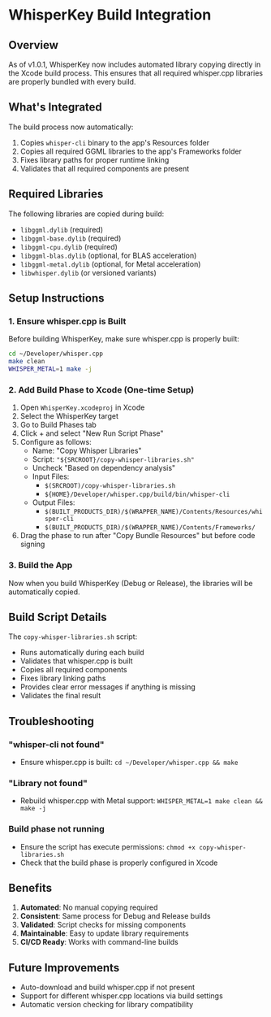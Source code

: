 # WhisperKey Build Integration

## Overview

As of v1.0.1, WhisperKey now includes automated library copying directly in the Xcode build process. This ensures that all required whisper.cpp libraries are properly bundled with every build.

## What's Integrated

The build process now automatically:
1. Copies `whisper-cli` binary to the app's Resources folder
2. Copies all required GGML libraries to the app's Frameworks folder
3. Fixes library paths for proper runtime linking
4. Validates that all required components are present

## Required Libraries

The following libraries are copied during build:
- `libggml.dylib` (required)
- `libggml-base.dylib` (required)
- `libggml-cpu.dylib` (required)
- `libggml-blas.dylib` (optional, for BLAS acceleration)
- `libggml-metal.dylib` (optional, for Metal acceleration)
- `libwhisper.dylib` (or versioned variants)

## Setup Instructions

### 1. Ensure whisper.cpp is Built

Before building WhisperKey, make sure whisper.cpp is properly built:

```bash
cd ~/Developer/whisper.cpp
make clean
WHISPER_METAL=1 make -j
```

### 2. Add Build Phase to Xcode (One-time Setup)

1. Open `WhisperKey.xcodeproj` in Xcode
2. Select the WhisperKey target
3. Go to Build Phases tab
4. Click + and select "New Run Script Phase"
5. Configure as follows:
   - Name: "Copy Whisper Libraries"
   - Script: `"${SRCROOT}/copy-whisper-libraries.sh"`
   - Uncheck "Based on dependency analysis"
   - Input Files:
     - `$(SRCROOT)/copy-whisper-libraries.sh`
     - `${HOME}/Developer/whisper.cpp/build/bin/whisper-cli`
   - Output Files:
     - `$(BUILT_PRODUCTS_DIR)/$(WRAPPER_NAME)/Contents/Resources/whisper-cli`
     - `$(BUILT_PRODUCTS_DIR)/$(WRAPPER_NAME)/Contents/Frameworks/`
6. Drag the phase to run after "Copy Bundle Resources" but before code signing

### 3. Build the App

Now when you build WhisperKey (Debug or Release), the libraries will be automatically copied.

## Build Script Details

The `copy-whisper-libraries.sh` script:
- Runs automatically during each build
- Validates that whisper.cpp is built
- Copies all required components
- Fixes library linking paths
- Provides clear error messages if anything is missing
- Validates the final result

## Troubleshooting

### "whisper-cli not found"
- Ensure whisper.cpp is built: `cd ~/Developer/whisper.cpp && make`

### "Library not found"
- Rebuild whisper.cpp with Metal support: `WHISPER_METAL=1 make clean && make -j`

### Build phase not running
- Ensure the script has execute permissions: `chmod +x copy-whisper-libraries.sh`
- Check that the build phase is properly configured in Xcode

## Benefits

1. **Automated**: No manual copying required
2. **Consistent**: Same process for Debug and Release builds
3. **Validated**: Script checks for missing components
4. **Maintainable**: Easy to update library requirements
5. **CI/CD Ready**: Works with command-line builds

## Future Improvements

- Auto-download and build whisper.cpp if not present
- Support for different whisper.cpp locations via build settings
- Automatic version checking for library compatibility